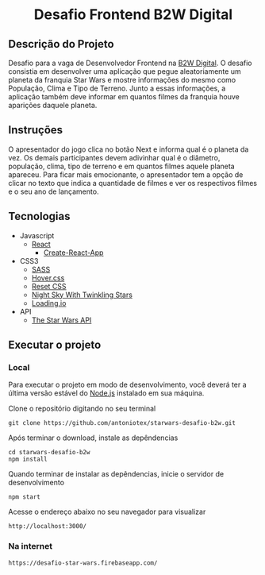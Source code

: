 <h1 align='center'>Desafio Frontend B2W Digital</h1>

## Descrição do Projeto
Desafio para a vaga de Desenvolvedor Frontend na [B2W Digital](https://ri.b2w.digital/). O desafio consistia em desenvolver uma aplicação que pegue aleatoriamente um planeta da franquia Star Wars e mostre informações do mesmo como População, Clima e Tipo de Terreno. Junto a essas informações, a aplicação também deve informar em quantos filmes da franquia houve aparições daquele planeta.

## Instruções
O apresentador do jogo clica no botão Next e informa qual é o planeta da vez.
Os demais participantes devem adivinhar qual é o diâmetro, população, clima, tipo de terreno e em quantos filmes aquele planeta apareceu. Para ficar mais emocionante, o apresentador tem a opção de clicar no texto que indica a quantidade de filmes e ver os respectivos filmes e o seu ano de lançamento.

## Tecnologias
+ Javascript
    + [React](https://reactjs.org/)
        + [Create-React-App](https://reactjs.org/docs/create-a-new-react-app.html)
+ CSS3
    + [SASS](https://sass-lang.com/)
    + [Hover.css](http://ianlunn.github.io/Hover/)
    + [Reset CSS](https://meyerweb.com/eric/tools/css/reset/)
    + [Night Sky With Twinkling Stars](https://codepen.io/WebSonick/pen/vjmgu)
    + [Loading.io](https://loading.io/css/)
+ API
    + [The Star Wars API](https://swapi.co/)

## Executar o projeto
### Local
Para executar o projeto em modo de desenvolvimento, você deverá ter a última versão estável do [Node.js](https://nodejs.org/en/download/) instalado em sua máquina.

Clone o repositório digitando no seu terminal
```
git clone https://github.com/antoniotex/starwars-desafio-b2w.git
```

Após terminar o download, instale as depêndencias
```
cd starwars-desafio-b2w
npm install
```

Quando terminar de instalar as depêndencias, inicie o servidor de desenvolvimento
```
npm start
```
Acesse o endereço abaixo no seu navegador para visualizar
```
http://localhost:3000/
```
### Na internet
```
https://desafio-star-wars.firebaseapp.com/
```



